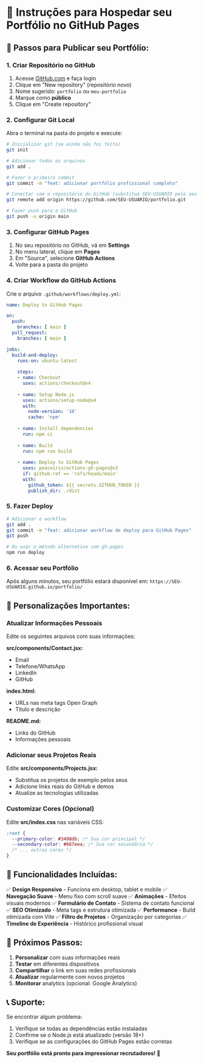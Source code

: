 # 🚀 Instruções para Hospedar seu Portfólio no GitHub Pages

## 📝 Passos para Publicar seu Portfólio:

### 1. Criar Repositório no GitHub
1. Acesse [GitHub.com](https://github.com) e faça login
2. Clique em "New repository" (repositório novo)
3. Nome sugerido: `portfolio` ou `meu-portfolio`
4. Marque como **público**
5. Clique em "Create repository"

### 2. Configurar Git Local
Abra o terminal na pasta do projeto e execute:

```bash
# Inicializar git (se ainda não foi feito)
git init

# Adicionar todos os arquivos
git add .

# Fazer o primeiro commit
git commit -m "feat: adicionar portfólio profissional completo"

# Conectar com o repositório do GitHub (substitua SEU-USUARIO pelo seu username)
git remote add origin https://github.com/SEU-USUARIO/portfolio.git

# Fazer push para o GitHub
git push -u origin main
```

### 3. Configurar GitHub Pages
1. No seu repositório no GitHub, vá em **Settings**
2. No menu lateral, clique em **Pages**
3. Em "Source", selecione **GitHub Actions**
4. Volte para a pasta do projeto

### 4. Criar Workflow do GitHub Actions
Crie o arquivo `.github/workflows/deploy.yml`:

```yaml
name: Deploy to GitHub Pages

on:
  push:
    branches: [ main ]
  pull_request:
    branches: [ main ]

jobs:
  build-and-deploy:
    runs-on: ubuntu-latest
    
    steps:
    - name: Checkout
      uses: actions/checkout@v4
      
    - name: Setup Node.js
      uses: actions/setup-node@v4
      with:
        node-version: '18'
        cache: 'npm'
        
    - name: Install dependencies
      run: npm ci
      
    - name: Build
      run: npm run build
      
    - name: Deploy to GitHub Pages
      uses: peaceiris/actions-gh-pages@v3
      if: github.ref == 'refs/heads/main'
      with:
        github_token: ${{ secrets.GITHUB_TOKEN }}
        publish_dir: ./dist
```

### 5. Fazer Deploy
```bash
# Adicionar o workflow
git add .
git commit -m "feat: adicionar workflow de deploy para GitHub Pages"
git push

# Ou usar o método alternativo com gh-pages
npm run deploy
```

### 6. Acessar seu Portfólio
Após alguns minutos, seu portfólio estará disponível em:
`https://SEU-USUARIO.github.io/portfolio/`

## 🔧 Personalizações Importantes:

### Atualizar Informações Pessoais
Edite os seguintes arquivos com suas informações:

**src/components/Contact.jsx:**
- Email
- Telefone/WhatsApp
- LinkedIn
- GitHub

**index.html:**
- URLs nas meta tags Open Graph
- Título e descrição

**README.md:**
- Links do GitHub
- Informações pessoais

### Adicionar seus Projetos Reais
Edite **src/components/Projects.jsx:**
- Substitua os projetos de exemplo pelos seus
- Adicione links reais do GitHub e demos
- Atualize as tecnologias utilizadas

### Customizar Cores (Opcional)
Edite **src/index.css** nas variáveis CSS:
```css
:root {
  --primary-color: #3498db; /* Sua cor principal */
  --secondary-color: #667eea; /* Sua cor secundária */
  /* ... outras cores */
}
```

## 📱 Funcionalidades Incluídas:

✅ **Design Responsivo** - Funciona em desktop, tablet e mobile
✅ **Navegação Suave** - Menu fixo com scroll suave
✅ **Animações** - Efeitos visuais modernos
✅ **Formulário de Contato** - Sistema de contato funcional
✅ **SEO Otimizado** - Meta tags e estrutura otimizada
✅ **Performance** - Build otimizada com Vite
✅ **Filtro de Projetos** - Organização por categorias
✅ **Timeline de Experiência** - Histórico profissional visual

## 🎯 Próximos Passos:

1. **Personalizar** com suas informações reais
2. **Testar** em diferentes dispositivos
3. **Compartilhar** o link em suas redes profissionais
4. **Atualizar** regularmente com novos projetos
5. **Monitorar** analytics (opcional: Google Analytics)

## 📞 Suporte:

Se encontrar algum problema:
1. Verifique se todas as dependências estão instaladas
2. Confirme se o Node.js está atualizado (versão 18+)
3. Verifique se as configurações do GitHub Pages estão corretas

**Seu portfólio está pronto para impressionar recrutadores! 🚀**